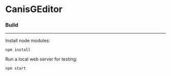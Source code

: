 # CanisGEditor

### Build 
------

Install node modules:
```
npm install
```
Run a local web server for testing:
```
npm start
```
